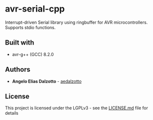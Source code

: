 # avr-serial-cpp

Interrupt-driven Serial library using ringbuffer for AVR microcontrollers.
Supports stdio functions.

## Built with

* avr-g++ (GCC) 8.2.0

## Authors

* **Angelo Elias Dalzotto** - [aedalzotto](https://github.com/aedalzotto)

## License

This project is licensed under the LGPLv3 - see the [LICENSE.md](LICENSE.md) file for details
